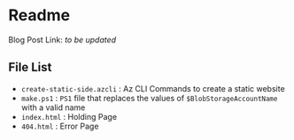 # Readme

Blog Post Link: _to be updated_ 

## File List

- `create-static-side.azcli` : Az CLI Commands to create a static website
- `make.ps1` : `PS1` file that replaces the values of `$BlobStorageAccountName` with a valid name 
- `index.html` : Holding Page
- `404.html` : Error Page
